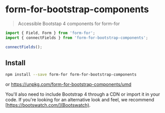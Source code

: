 # form-for-bootstrap-components

> Accessible Bootstap 4 components for form-for

```javascript
import { Field, Form } from 'form-for';
import { connectFields } from 'form-for-bootstrap-components';

connectFields();
```

## Install

```sh
npm install --save form-for form-for-bootstrap-components
```

or https://unpkg.com/form-for-bootstrap-components/umd

You'll also need to include Bootstrap 4 through a CDN or import it in your code. If you're looking for
an alternative look and feel, we recommend [https://bootswatch.com/](Bootswatch).
